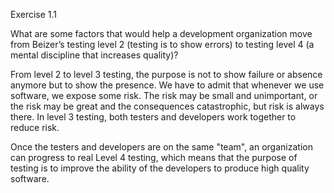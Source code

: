 Exercise 1.1

What are some factors that would help a development organization move from Beizer’s testing level 2 (testing is to show errors) to testing level 4 (a mental discipline that increases quality)?
    
From level 2 to level 3 testing, the purpose is not to show failure or absence anymore but to show the presence. We have to admit that whenever we use software, we expose some risk. The risk may be small and unimportant, or the risk may be great and the consequences catastrophic, but risk is always there. In level 3 testing, both testers and developers work together to reduce risk.
    
Once the testers and developers are on the same "team", an organization can progress to real Level 4 testing, which means that the purpose of testing is to improve the ability of the	developers to produce high quality software.